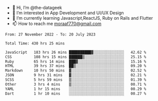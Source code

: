 - 👋 Hi, I’m @the-datageek
- 👀 I’m interested in App Development and UI/UX Design
- 🌱 I’m currently learning Javascript,ReactJS, Ruby on Rails and Flutter
- 📫 How to reach me moraaf770@gmail.com

<!---
the-datageek/the-datageek is a ✨ special ✨ repository because its `README.md` (this file) appears on your GitHub profile.
You can click the Preview link to take a look at your changes.
--->
<!--START_SECTION:waka-->

```txt
From: 27 November 2022 - To: 20 July 2023

Total Time: 430 hrs 25 mins

JavaScript   183 hrs 26 mins ██████████▓░░░░░░░░░░░░░░   42.62 %
CSS          108 hrs 15 mins ██████▒░░░░░░░░░░░░░░░░░░   25.15 %
Ruby         65 hrs 14 mins  ███▓░░░░░░░░░░░░░░░░░░░░░   15.16 %
HTML         39 hrs 37 mins  ██▒░░░░░░░░░░░░░░░░░░░░░░   09.20 %
Markdown     10 hrs 50 mins  ▓░░░░░░░░░░░░░░░░░░░░░░░░   02.52 %
JSON         9 hrs 31 mins   ▓░░░░░░░░░░░░░░░░░░░░░░░░   02.21 %
SCSS         5 hrs 59 mins   ▒░░░░░░░░░░░░░░░░░░░░░░░░   01.39 %
Other        3 hrs 4 mins    ▒░░░░░░░░░░░░░░░░░░░░░░░░   00.71 %
YAML         1 hr 15 mins    ░░░░░░░░░░░░░░░░░░░░░░░░░   00.29 %
Dart         1 hr 10 mins    ░░░░░░░░░░░░░░░░░░░░░░░░░   00.27 %
```

<!--END_SECTION:waka-->

